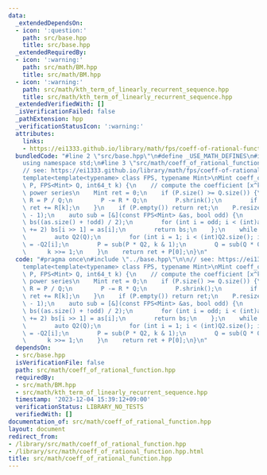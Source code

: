 ```yaml
---
data:
  _extendedDependsOn:
  - icon: ':question:'
    path: src/base.hpp
    title: src/base.hpp
  _extendedRequiredBy:
  - icon: ':warning:'
    path: src/math/BM.hpp
    title: src/math/BM.hpp
  - icon: ':warning:'
    path: src/math/kth_term_of_linearly_recurrent_sequence.hpp
    title: src/math/kth_term_of_linearly_recurrent_sequence.hpp
  _extendedVerifiedWith: []
  _isVerificationFailed: false
  _pathExtension: hpp
  _verificationStatusIcon: ':warning:'
  attributes:
    links:
    - https://ei1333.github.io/library/math/fps/coeff-of-rational-function.hpp
  bundledCode: "#line 2 \"src/base.hpp\"\n#define _USE_MATH_DEFINES\n#include <bits/stdc++.h>\n\
    using namespace std;\n#line 3 \"src/math/coeff_of_rational_function.hpp\"\n\n\
    // see: https://ei1333.github.io/library/math/fps/coeff-of-rational-function.hpp\n\
    template<template<typename> class FPS, typename Mint>\nMint coeff_of_rational_function(FPS<Mint>\
    \ P, FPS<Mint> Q, int64_t k) {\n    // compute the coefficient [x^k] P/Q of rational\
    \ power series\n    Mint ret = 0;\n    if (P.size() >= Q.size()) {\n        auto\
    \ R = P / Q;\n        P -= R * Q;\n        P.shrink();\n        if (k < (int)R.size())\
    \ ret += R[k];\n    }\n    if (P.empty()) return ret;\n    P.resize((int)Q.size()\
    \ - 1);\n    auto sub = [&](const FPS<Mint> &as, bool odd) {\n        FPS<Mint>\
    \ bs((as.size() + !odd) / 2);\n        for (int i = odd; i < (int)as.size(); i\
    \ += 2) bs[i >> 1] = as[i];\n        return bs;\n    };\n    while (k > 0) {\n\
    \        auto Q2(Q);\n        for (int i = 1; i < (int)Q2.size(); i += 2) Q2[i]\
    \ = -Q2[i];\n        P = sub(P * Q2, k & 1);\n        Q = sub(Q * Q2, 0);\n  \
    \      k >>= 1;\n    }\n    return ret + P[0];\n}\n"
  code: "#pragma once\n#include \"../base.hpp\"\n\n// see: https://ei1333.github.io/library/math/fps/coeff-of-rational-function.hpp\n\
    template<template<typename> class FPS, typename Mint>\nMint coeff_of_rational_function(FPS<Mint>\
    \ P, FPS<Mint> Q, int64_t k) {\n    // compute the coefficient [x^k] P/Q of rational\
    \ power series\n    Mint ret = 0;\n    if (P.size() >= Q.size()) {\n        auto\
    \ R = P / Q;\n        P -= R * Q;\n        P.shrink();\n        if (k < (int)R.size())\
    \ ret += R[k];\n    }\n    if (P.empty()) return ret;\n    P.resize((int)Q.size()\
    \ - 1);\n    auto sub = [&](const FPS<Mint> &as, bool odd) {\n        FPS<Mint>\
    \ bs((as.size() + !odd) / 2);\n        for (int i = odd; i < (int)as.size(); i\
    \ += 2) bs[i >> 1] = as[i];\n        return bs;\n    };\n    while (k > 0) {\n\
    \        auto Q2(Q);\n        for (int i = 1; i < (int)Q2.size(); i += 2) Q2[i]\
    \ = -Q2[i];\n        P = sub(P * Q2, k & 1);\n        Q = sub(Q * Q2, 0);\n  \
    \      k >>= 1;\n    }\n    return ret + P[0];\n}\n"
  dependsOn:
  - src/base.hpp
  isVerificationFile: false
  path: src/math/coeff_of_rational_function.hpp
  requiredBy:
  - src/math/BM.hpp
  - src/math/kth_term_of_linearly_recurrent_sequence.hpp
  timestamp: '2023-12-04 15:39:12+09:00'
  verificationStatus: LIBRARY_NO_TESTS
  verifiedWith: []
documentation_of: src/math/coeff_of_rational_function.hpp
layout: document
redirect_from:
- /library/src/math/coeff_of_rational_function.hpp
- /library/src/math/coeff_of_rational_function.hpp.html
title: src/math/coeff_of_rational_function.hpp
---
```

